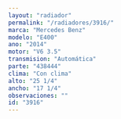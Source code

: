 ```yaml
---
layout: "radiador"
permalink: "/radiadores/3916/"
marca: "Mercedes Benz"
modelo: "E400"
ano: "2014"
motor: "V6 3.5"
transmision: "Automática"
parte: "438444"
clima: "Con clima"
alto: "25 1/4"
ancho: "17 1/4"
observaciones: ""
id: "3916"
---
```


